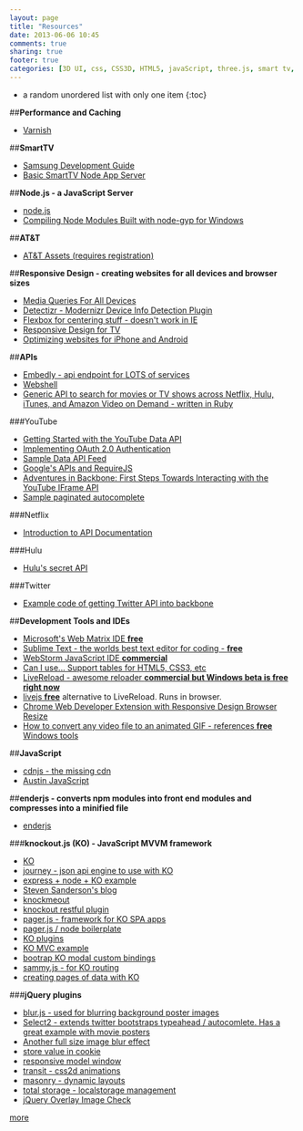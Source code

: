 ```yaml
---
layout: page
title: "Resources"
date: 2013-06-06 10:45
comments: true
sharing: true
footer: true
categories: [3D UI, css, CSS3D, HTML5, javaScript, three.js, smart tv, grunt, jQuery, node.js, bootstrap, css, responsive design, api, learning, backbone.js, knockout.js]
---
```


* a random unordered list with only one item
{:toc}

##**Performance and Caching**
 * [Varnish](https://www.varnish-cache.org/)

##**SmartTV**
 * [Samsung Development Guide](http://www.samsungdforum.com/Guide/)
 * [Basic SmartTV Node App Server](https://github.com/rposbo/basic-smart-tv-app-server)

##**Node.js - a JavaScript Server**
 * [node.js](http://nodejs.org/)
 * [Compiling Node Modules Built with node-gyp for Windows](https://github.com/TooTallNate/node-gyp/wiki/Visual-Studio-2010-Setup)

##**AT&T**
 * [AT&T Assets (requires registration)](https://brand.att.com/att/scripts/login/login.aspx)

##**Responsive Design - creating websites for all devices and browser sizes**
 * [Media Queries For All Devices](http://nmsdvid.com/snippets/)
 * [Detectizr - Modernizr Device Info Detection Plugin](https://github.com/barisaydinoglu/Detectizr)
 * [Flexbox for centering stuff - doesn't work in IE](http://infrequently.org/2009/08/css-3-progress/)
 * [Responsive Design for TV](http://www.slideshare.net/gerbille/rga-mayo-2012)
 * [Optimizing websites for iPhone and Android](http://www.rkblog.rk.edu.pl/w/p/optimizing-websites-iphone-and-android/)

##**APIs**
 * [Embedly - api endpoint for LOTS of services](http://embed.ly/)
 * [Webshell](http://webshell.io/)
 * [Generic API to search for movies or TV shows across Netflix, Hulu, iTunes, and Amazon Video on Demand - written in Ruby](https://github.com/dacort/mwhich)

###YouTube
 * [Getting Started with the YouTube Data API](https://developers.google.com/youtube/v3/getting-started)
 * [Implementing OAuth 2.0 Authentication](https://developers.google.com/youtube/v3/guides/authentication#OAuth2_Calling_a_Google_API)
 * [Sample Data API Feed](http://gdata.youtube.com/feeds/api/videos?q=cat&format=5&max-results=5&v=2&alt=jsonc)
 * [Google's APIs and RequireJS](http://dailyjs.com/2012/12/06/backbone-tutorial-2/)
 * [Adventures in Backbone: First Steps Towards Interacting with the YouTube IFrame API](http://blog.alimi.us/2012/09/06/adventures-in-backbone-first-steps-towards-interacting-with-the-youtube-iframe-api/)
 * [Sample paginated autocomplete](http://jsfiddle.net/mblase75/PC6dn/1/)

###Netflix
 * [Introduction to API Documentation](http://developer.netflix.com/docs/read/Home)

###Hulu
 * [Hulu's secret API](http://adammagana.com/hulu/)

###Twitter
 * [Example code of getting Twitter API into backbone](http://jsfiddle.net/Atinux/v4K6A/)

##**Development Tools and IDEs**
 * [Microsoft's Web Matrix IDE **free**](http://www.microsoft.com/web/webmatrix/)
 * [Sublime Text - the worlds best text editor for coding - **free**](http://www.sublimetext.com/)
 * [WebStorm JavaScript IDE **commercial**](http://www.jetbrains.com/webstorm/)
 * [Can I use... Support tables for HTML5, CSS3, etc](http://caniuse.com/)
 * [LiveReload - awesome reloader **commercial but Windows beta is free right now**](http://livereload.com/)
 * [livejs **free**](http://livejs.com/) alternative to LiveReload. Runs in browser.
 * [Chrome Web Developer Extension with Responsive Design Browser Resize](https://chrome.google.com/webstore/detail/web-developer/bfbameneiokkgbdmiekhjnmfkcnldhhm?hl=en)
 * [How to convert any video file to an animated GIF - references **free** Windows tools](http://www.freewaregenius.com/how-to-convert-any-video-file-to-an-animated-gif/)

##**JavaScript**
 * [cdnjs - the missing cdn](http://cdnjs.com/)
 * [Austin JavaScript](http://austinjavascript.com/)

##**enderjs - converts npm modules into front end modules and compresses into a minified file**
 * [enderjs](http://ender.jit.su)

###**knockout.js (KO) - JavaScript MVVM framework**
 * [KO](http://knockoutjs.com/)
 * [journey - json api engine to use with KO](https://github.com/cloudhead/journey)
 * [express + node + KO example](http://letsnode.com/express-and-knockout-example)
 * [Steven Sanderson's blog](http://blog.stevensanderson.com/category/knockout/)
 * [knockmeout](http://www.knockmeout.net/)
 * [knockout restful plugin](https://github.com/frapontillo/knockout-rest)
 * [pager.js - framework for KO SPA apps](http://pagerjs.com/demo/#!/navigation)
 * [pager.js / node boilerplate](https://github.com/finnsson/pagerjs)
 * [KO plugins](https://github.com/SteveSanderson/knockout/wiki/Plugins)
 * [KO MVC example](https://github.com/tekpub/mvcmusic)
 * [bootrap KO modal custom bindings](http://jsfiddle.net/hcL4s/)
 * [sammy.js - for KO routing](http://sammyjs.org/)
 * [creating pages of data with KO](http://craigcav.wordpress.com/2012/05/21/ko-datasourceenable-simple-binding-to-remote-data-sources/)

###**jQuery plugins**
 * [blur.js - used for blurring background poster images](http://blurjs.com/?bg=3&fixed)
 * [Select2 - extends twitter bootstraps typeahead / autocomlete.  Has a great example with movie posters](http://ivaynberg.github.com/select2/)
 * [Another full size image blur effect](http://tympanus.net/codrops/2011/11/18/fullscreen-image-blur-effect-with-html5/)
 * [store value in cookie](https://github.com/carhartl/jquery-cookie)
 * [responsive model window](https://github.com/jschr/bootstrap-modal)
 * [transit - css2d animations](http://ricostacruz.com/jquery.transit/)
 * [masonry - dynamic layouts](http://masonry.desandro.com/index.html)
 * [total storage - localstorage management](http://upstatement.com/blog/2012/01/jquery-local-storage-done-right-and-easy/)
 * [jQuery Overlay Image Check](https://github.com/jewelsjacobs/jquery.overlayImageCheck)

[more](/resourcescont/)
